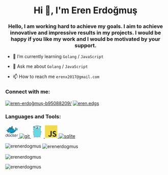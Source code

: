 <h1 align="center">Hi 👋, I'm Eren Erdoğmuş</h1>
<h3 align="center">Hello, I am working hard to achieve my goals. I aim to achieve innovative and impressive results in my projects. I would be happy if you like my work and I would be motivated by your support.</h3>

- 🌱 I’m currently learning  `Golang` / `JavaScript`

- 💬 Ask me about `Golang` / `JavaScript`

- 📫 How to reach me `erenx2017@gmail.com`

<h3 align="left">Connect with me:</h3>
<p align="left">
<a href="https://linkedin.com/in/eren-erdoğmuş-b95088209/" target="blank"><img align="center" src="https://raw.githubusercontent.com/rahuldkjain/github-profile-readme-generator/master/src/images/icons/Social/linked-in-alt.svg" alt="eren-erdoğmuş-b95088209/" height="30" width="40" /></a>
<a href="https://discord.gg/eren.edgs" target="blank"><img align="center" src="https://raw.githubusercontent.com/rahuldkjain/github-profile-readme-generator/master/src/images/icons/Social/discord.svg" alt="eren.edgs" height="30" width="40" /></a>
</p>

<h3 align="left">Languages and Tools:</h3>
<p align="left"> <a href="https://www.docker.com/" target="_blank" rel="noreferrer"> <img src="https://raw.githubusercontent.com/devicons/devicon/master/icons/docker/docker-original-wordmark.svg" alt="docker" width="40" height="40"/> </a> <a href="https://git-scm.com/" target="_blank" rel="noreferrer"> <img src="https://www.vectorlogo.zone/logos/git-scm/git-scm-icon.svg" alt="git" width="40" height="40"/> </a> <a href="https://golang.org" target="_blank" rel="noreferrer"> <img src="https://raw.githubusercontent.com/devicons/devicon/master/icons/go/go-original.svg" alt="go" width="40" height="40"/> </a> <a href="https://developer.mozilla.org/en-US/docs/Web/JavaScript" target="_blank" rel="noreferrer"> <img src="https://raw.githubusercontent.com/devicons/devicon/master/icons/javascript/javascript-original.svg" alt="javascript" width="40" height="40"/> </a> <a href="https://www.sqlite.org/" target="_blank" rel="noreferrer"> <img src="https://www.vectorlogo.zone/logos/sqlite/sqlite-icon.svg" alt="sqlite" width="40" height="40"/> </a> </p>

<p><img align="left" src="https://github-readme-stats.vercel.app/api/top-langs?username=erenerdogmus&show_icons=true&locale=en&layout=compact" alt="erenerdogmus" /></p>

<p>&nbsp;<img align="center" src="https://github-readme-stats.vercel.app/api?username=erenerdogmus&show_icons=true&locale=en" alt="erenerdogmus" /></p>

<p><img align="center" src="https://github-readme-streak-stats.herokuapp.com/?user=erenerdogmus&" alt="erenerdogmus" /></p>

<p align="left"> <img src="https://komarev.com/ghpvc/?username=erenerdogmus&label=Profile%20views&color=0e75b6&style=flat" alt="erenerdogmus" /> </p>

